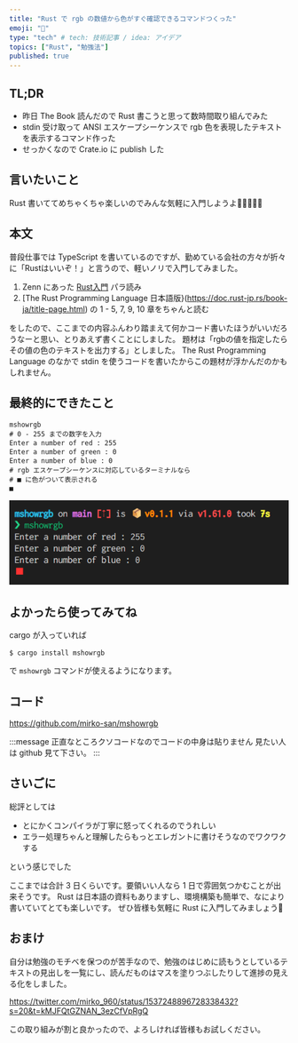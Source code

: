 ```yaml
---
title: "Rust で rgb の数値から色がすぐ確認できるコマンドつくった"
emoji: "🦀"
type: "tech" # tech: 技術記事 / idea: アイデア
topics: ["Rust", "勉強法"]
published: true
---
```


## TL;DR

- 昨日 The Book 読んだので Rust 書こうと思って数時間取り組んでみた
- stdin 受け取って ANSI エスケープシーケンスで rgb 色を表現したテキストを表示するコマンド作った
- せっかくなので Crate.io に publish した

## 言いたいこと

Rust 書いててめちゃくちゃ楽しいのでみんな気軽に入門しようよ🤟🤟🤟🤟🤟

## 本文

普段仕事では TypeScript を書いているのですが、勤めている会社の方々が折々に「Rustはいいぞ！」と言うので、軽いノリで入門してみました。

1. Zenn にあった [Rust入門](https://zenn.dev/mebiusbox/books/22d4c1ed9b0003) パラ読み
2. [The Rust Programming Language 日本語版}(https://doc.rust-jp.rs/book-ja/title-page.html) の 1 - 5, 7, 9, 10 章をちゃんと読む

をしたので、ここまでの内容ふんわり踏まえて何かコード書いたほうがいいだろうなーと思い、とりあえず書くことにしました。
題材は「rgbの値を指定したらその値の色のテキストを出力する」としました。 The Rust Programming Language のなかで stdin を使うコードを書いたからこの題材が浮かんだのかもしれません。

## 最終的にできたこと

```
mshowrgb
# 0 - 255 までの数字を入力
Enter a number of red : 255
Enter a number of green : 0
Enter a number of blue : 0
# rgb エスケープシーケンスに対応しているターミナルなら
# ■ に色がついて表示される
■
```

![](/images/c1e68c896efb3d/2022-06-19_133414.png)

## よかったら使ってみてね

cargo が入っていれば

```
$ cargo install mshowrgb
```

で `mshowrgb` コマンドが使えるようになります。

## コード

https://github.com/mirko-san/mshowrgb

:::message
正直なところクソコードなのでコードの中身は貼りません
見たい人は github 見て下さい。
:::

## さいごに

総評としては

- とにかくコンパイラが丁寧に怒ってくれるのでうれしい
- エラー処理ちゃんと理解したらもっとエレガントに書けそうなのでワクワクする

という感じでした

ここまでは合計 3 日くらいです。要領いい人なら 1 日で雰囲気つかむことが出来そうです。
Rust は日本語の資料もありますし、環境構築も簡単で、なにより書いていてとても楽しいです。
ぜひ皆様も気軽に Rust に入門してみましょう🤟

## おまけ

自分は勉強のモチベを保つのが苦手なので、勉強のはじめに読もうとしているテキストの見出しを一覧にし、読んだものはマスを塗りつぶしたりして進捗の見える化をしました。

https://twitter.com/mirko_960/status/1537248896728338432?s=20&t=kMJFQtGZNAN_3ezCfVpRgQ

この取り組みが割と良かったので、よろしければ皆様もお試しください。
